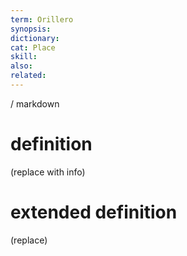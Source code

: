 ```yaml
---
term: Orillero
synopsis:
dictionary:
cat: Place
skill: 
also: 
related: 
---
```

/ 
  markdown
  # definition
  (replace with info)
  # extended definition
  (replace)

